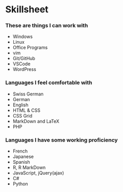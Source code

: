 Skillsheet
===============================================================================

### These are things I can work with
- Windows
- Linux
- Office Programs
- vim
- Git/GitHub
- VSCode
- WordPress

### Languages I feel comfortable with
- Swiss German
- German
- English
- HTML & CSS
- CSS Grid
- MarkDown and LaTeX
- PHP

### Languages I have some working proficiency
- French
- Japanese
- Spanish
- R, R MarkDown
- JavaScript, jQuery(ajax)
- C#
- Python